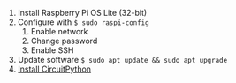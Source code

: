 1. Install Raspberry Pi OS Lite (32-bit)
2. Configure with `$ sudo raspi-config`
   1. Enable network
   1. Change password
   1. Enable SSH
3. Update software `$ sudo apt update && sudo apt upgrade`
4. [Install CircuitPython](https://learn.adafruit.com/circuitpython-on-raspberrypi-linux/installing-circuitpython-on-raspberry-pi)